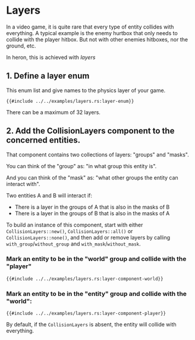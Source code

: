 # Layers

In a video game, it is quite rare that every type of entity collides with everything.
A typical example is the enemy hurtbox that only needs to collide with the player hitbox. But not with other enemies hitboxes, nor the ground, etc.

In heron, this is achieved with *layers*

## 1. Define a layer enum

This enum list and give names to the physics layer of your game.

```rust,no_run,noplayground
{{#include ../../examples/layers.rs:layer-enum}}
```

There can be a maximum of 32 layers.

## 2. Add the CollisionLayers component to the concerned entities.

That  component contains two collections of layers: "groups" and "masks".

You can think of the "group" as: "in what group this entity is".

And you can think of the "mask" as: "what other groups the entity can interact with".

Two entities A and B will interact if:
 * There is a layer in the groups of A that is also in the masks of B
 * There is a layer in the groups of B that is also in the masks of A

To build an instance of this component, start with either `CollisionLayers::new()`, `CollisionLayers::all()` or `CollisionLayers::none()`,
and then add or remove layers by calling  `with_group`/`without_group` and `with_mask`/`without_mask`.

### Mark an entity to be in the "world" group and collide with the "player"
```rust,no_run,noplayground
{{#include ../../examples/layers.rs:layer-component-world}}
```

### Mark an entity to be in the "entity" group and collide with the "world":
```rust,no_run,noplayground
{{#include ../../examples/layers.rs:layer-component-player}}
```

By default, if the `CollisionLayers` is absent, the entity will collide with everything. 
